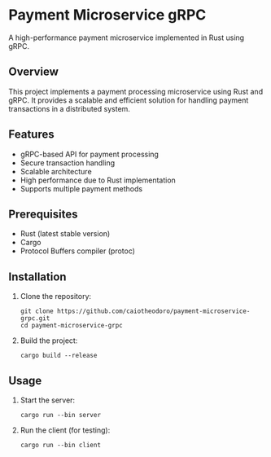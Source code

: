 # Payment Microservice gRPC

A high-performance payment microservice implemented in Rust using gRPC.

## Overview

This project implements a payment processing microservice using Rust and gRPC. It provides a scalable and efficient solution for handling payment transactions in a distributed system.

## Features

- gRPC-based API for payment processing
- Secure transaction handling
- Scalable architecture
- High performance due to Rust implementation
- Supports multiple payment methods

## Prerequisites

- Rust (latest stable version)
- Cargo
- Protocol Buffers compiler (protoc)

## Installation

1. Clone the repository:
   ```
   git clone https://github.com/caiotheodoro/payment-microservice-grpc.git
   cd payment-microservice-grpc
   ```

2. Build the project:
   ```
   cargo build --release
   ```

## Usage

1. Start the server:
   ```
   cargo run --bin server
   ```

2. Run the client (for testing):
   ```
   cargo run --bin client
   ```

